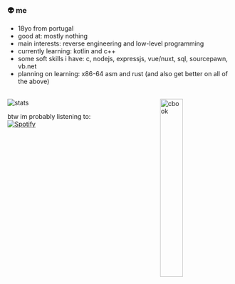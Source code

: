 ### 👽 me

- 18yo from portugal <br>
- good at: mostly nothing <br>
- main interests: reverse engineering and low-level programming<br>
- currently learning: kotlin and c++ <br>
- some soft skills i have: c, nodejs, expressjs, vue/nuxt, sql, sourcepawn, vb.net <br>
- planning on learning: x86-64 asm and rust (and also get better on all of the above) <br> <br> 


![stats](https://github-readme-stats.vercel.app/api?username=robyzzz&show_icons=true&theme=dark&include_all_commits=true&count_private=true&hide=stars,issues)
<img width="32%" align="right" alt="cbook" src="https://c.tenor.com/NYrgLNGuy7YAAAAC/the-c-programming-language-uncle-dane.gif"/>

btw im probably listening to:
&nbsp; <br> [![Spotify](https://novatorem-robyzzz.vercel.app/api/spotify?background_color=0d1117&border_color=ffffff)](https://open.spotify.com/user/aw.roby)
